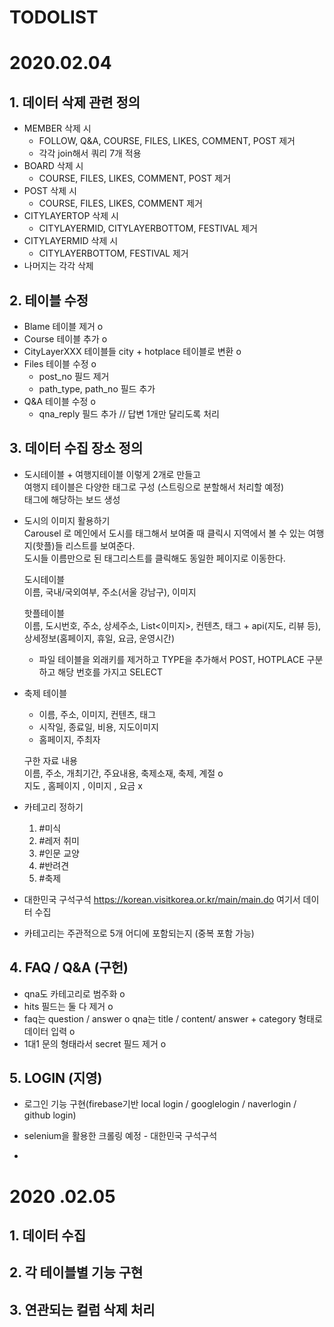 
# **TODOLIST** 

# 2020.02.04


## 1. 데이터 삭제 관련 정의
 - MEMBER 삭제 시   
   - FOLLOW, Q&A, COURSE, FILES, LIKES, COMMENT, POST 제거  
   - 각각 join해서 쿼리 7개 적용
 - BOARD 삭제 시
   - COURSE, FILES, LIKES, COMMENT, POST 제거
 - POST 삭제 시
   - COURSE, FILES, LIKES, COMMENT 제거
 - CITYLAYERTOP 삭제 시
   - CITYLAYERMID, CITYLAYERBOTTOM, FESTIVAL 제거
 - CITYLAYERMID 삭제 시
   - CITYLAYERBOTTOM, FESTIVAL 제거
- 나머지는 각각 삭제

## 2. 테이블 수정
 - Blame 테이블 제거 o
 - Course 테이블 추가 o
 - CityLayerXXX 테이블들 city + hotplace 테이블로 변환 o
 - Files 테이블 수정 o 
   - post_no 필드 제거 
   - path_type, path_no 필드 추가
 - Q&A 테이블 수정 o
   - qna_reply 필드 추가 // 답변 1개만 달리도록 처리

## 3. 데이터 수집 장소 정의 

 - 도시테이블 + 여행지테이블 이렇게 2개로 만들고  
    여행지 테이블은 다양한 태그로 구성 (스트링으로 분할해서 처리할 예정)  
    태그에 해당하는 보드 생성  
    
 - 도시의 이미지 활용하기  
    Carousel 로 메인에서 도시를 태그해서 보여줄 때 클릭시 지역에서 볼 수 있는 여행지(핫플)들 리스트를 보여준다.  
    도시들 이름만으로 된 태그리스트를 클릭해도 동일한 페이지로 이동한다.

    도시테이블  
    이름, 국내/국외여부, 주소(서울 강남구), 이미지 

    핫플테이블  
    이름, 도시번호, 주소, 상세주소, List<이미지>, 컨텐츠, 태그 + api(지도, 리뷰 등), 상세정보(홈페이지, 휴일, 요금, 운영시간)

    - 파일 테이블을 외래키를 제거하고 TYPE을 추가해서 POST, HOTPLACE 구분하고 해당 번호를 가지고 SELECT
    
 - 축제 테이블 
   - 이름, 주소, 이미지, 컨텐츠, 태그
   - 시작일, 종료일, 비용, 지도이미지
   - 홈페이지, 주최자

   구한 자료 내용  
   이름, 주소, 개최기간, 주요내용, 축제소재, 축제, 계절 o  
   지도 , 홈페이지 , 이미지 , 요금 x

- 카테고리 정하기 

  1. #미식
  2. #레저 취미
  3. #인문 교양
  4. #반려견
  5. #축제

- 대한민국 구석구석 https://korean.visitkorea.or.kr/main/main.do 여기서 데이터 수집
 - 카테고리는 주관적으로 5개 어디에 포함되는지 (중복 포함 가능)

## 4. FAQ / Q&A (구헌)

 - qna도 카테고리로 범주화 o
 - hits 필드는 둘 다 제거 o
 - faq는 question / answer o 
   qna는 title / content/ answer + category 형태로 데이터 입력 o
 - 1대1 문의 형태라서 secret 필드 제거 o


## 5. LOGIN (지영)
  - 로그인 기능 구현(firebase기반 local login / googlelogin / naverlogin / github login)
  - selenium을 활용한 크롤링 예정 - 대한민국 구석구석
  
- 


# 2020 .02.05

## 1. 데이터 수집

## 2. 각 테이블별 기능 구현

## 3. 연관되는 컬럼 삭제 처리
